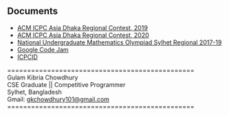 ## Documents

* [ACM ICPC Asia Dhaka Regional Contest, 2019](https://github.com/GK-CPP/Documents-File/tree/master/ACM%20ICPC%20Asia%20Dhaka%20Regional%20Contest%2C%202019)
* [ACM ICPC Asia Dhaka Regional Contest, 2020](https://github.com/GK-CPP/Documents-File/tree/master/ACM%20ICPC%20Asia%20Dhaka%20Regional%20Contest%2C%202020)
* [National Undergraduate Mathematics Olympiad Sylhet Regional 2017-19](https://github.com/GK-CPP/Documents-File/tree/master/National%20Undergraduate%20Mathematics%20Olympiad%20Sylhet%20Regional%202017%2C2018%2C2019)
* [Google Code Jam](https://github.com/GK-CPP/Documents-File/tree/master/Google%20Code%20Jam)
* [ICPCID](https://github.com/GK-CPP/Documents-File/blob/master/Mr.%20Gulam%20Kibria%20Chowdhury%20_%20ICPCID.pdf)

=============================================== <br> 
Gulam Kibria Chowdhury <br>
CSE Graduate || Competitive Programmer <br>
Sylhet, Bangladesh <br>
Gmail: gkchowdhury101@gmail.com <br>
=============================================== <br>
